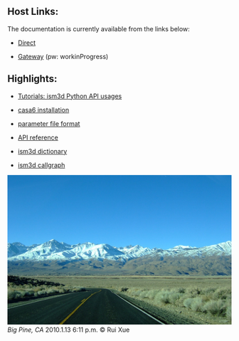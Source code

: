 
## Host Links:

The documentation is currently available from the links below:

* [Direct](https://www.magclouds.org/ism3d/d811bb3037aca6a6b0e0ea7bbca033e2e396f67c)

* [Gateway](https://www.magclouds.org/ism3d) (pw: workinProgress)

## Highlights:

* [Tutorials: ism3d Python API usages](https://www.magclouds.org/ism3d/d811bb3037aca6a6b0e0ea7bbca033e2e396f67c/tutorials/demo_api_uvhelper.html)

* [casa6 installation](https://www.magclouds.org/ism3d/d811bb3037aca6a6b0e0ea7bbca033e2e396f67c/notes/casa6.html)

* [parameter file format](https://www.magclouds.org/ism3d/d811bb3037aca6a6b0e0ea7bbca033e2e396f67c/notes/inpfile.html)

* [API reference](https://www.magclouds.org/ism3d/d811bb3037aca6a6b0e0ea7bbca033e2e396f67c/py-modindex.html)

* [ism3d dictionary](https://www.magclouds.org/ism3d/d811bb3037aca6a6b0e0ea7bbca033e2e396f67c/develop/dictionary.html)

* [ism3d callgraph](https://www.magclouds.org/ism3d/d811bb3037aca6a6b0e0ea7bbca033e2e396f67c/develop/callgraph.html)

![out](media/bigpine20100113.jpeg)
*Big Pine, CA*   2010.1.13 6:11 p.m. &copy; Rui Xue